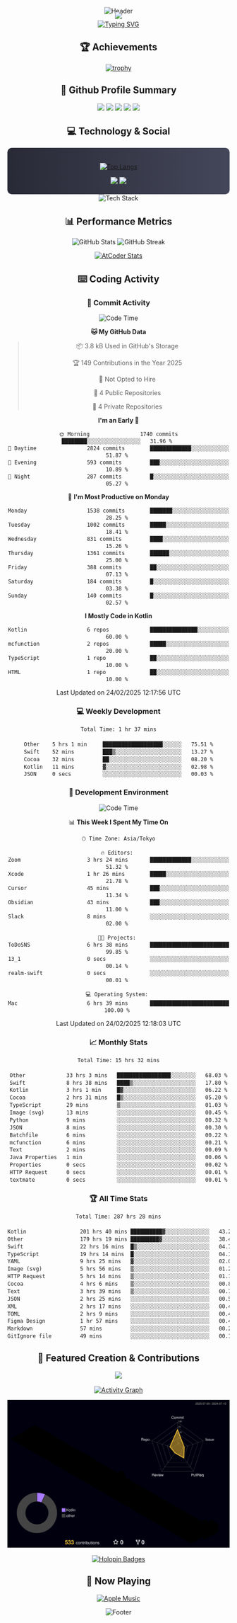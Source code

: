 <div align="center">
  
![Header](https://capsule-render.vercel.app/api?type=waving&color=gradient&customColorList=12&height=300&section=header&text=Welcome%20to%20Batapii's%20Universe&fontSize=50&animation=fadeIn&fontAlignY=40&desc=Android%20Developer%20|%20Kotlin%20LOVE%20)

<div style="margin-top: -20px;">
  <img src="https://readme-typing-svg.herokuapp.com/?lines=Crafting+Android+Experiences;Building+Tomorrow's+Apps+Today;Always+Learning,+Always+Growing&font=Fira%20Code&center=true&width=440&height=45&color=f75c7e&vCenter=true&size=22&pause=1000">
</div>

<a href="https://git.io/typing-svg">
  <img src="https://readme-typing-svg.demolab.com?font=Fira+Code&weight=600&size=28&duration=4000&pause=1000&center=true&vCenter=true&width=800&lines=Hey+there!+I'm+Batapii+%F0%9F%91%8B;Android+Developer+from+Japan+%F0%9F%87%AF%F0%9F%87%B5" alt="Typing SVG" />
</a>

## 🏆 Achievements

[![trophy](https://github-profile-trophy.vercel.app/?username=batapii&theme=onestar&no-frame=true&no-bg=true&column=8&rank=SECRET,SSS,SS,S,AAA,AA,A,B,C,?&margin-w=10&margin-h=10)](https://github.com/ryo-ma/github-profile-trophy)

## 🎯 Github Profile Summary

<div align="center">
  <img src="http://github-profile-summary-cards.vercel.app/api/cards/profile-details?username=batapii&theme=radical" />
  <img src="http://github-profile-summary-cards.vercel.app/api/cards/repos-per-language?username=batapii&theme=radical" />
  <img src="http://github-profile-summary-cards.vercel.app/api/cards/most-commit-language?username=batapii&theme=radical" />
  <img src="http://github-profile-summary-cards.vercel.app/api/cards/stats?username=batapii&theme=radical" />
  <img src="http://github-profile-summary-cards.vercel.app/api/cards/productive-time?username=batapii&theme=radical" />
</div>

## 💻 Technology & Social

<div align="center" style="background: linear-gradient(to right, #282A36, #44475A); padding: 20px; border-radius: 10px;">

[![Top Langs](https://github-readme-stats.vercel.app/api/top-langs/?username=batapii
)](https://github.com/anuraghazra/github-readme-stats)

<div style="margin-top: 15px">
<a href="https://github.com/batapii"><img src="https://img.shields.io/github/followers/batapii?style=for-the-badge&logo=github&label=Follow&color=ff6e96&labelColor=282A36"/></a>
<a href="https://twitter.com/batapii3939"><img src="https://img.shields.io/twitter/follow/batapii?style=for-the-badge&logo=twitter&color=1DA1F2&labelColor=282A36&label= Twitter"/></a>
</div>

</div>

<div align="center">
<img src="https://github-readme-tech-stack.vercel.app/api/cards?title=Tech+Stack&align=center&titleAlign=center&fontSize=20&lineHeight=10&lineCount=4&theme=github_dark&width=800&bg=%230D1117&badge=%23161B22&border=%2321262D&titleColor=%2358A6FF&line1=kotlin%2Ckotlin%2C0095D5%3Bandroid%2Candroid%2C00ff00%3Bjetpackcompose%2Cjetpack%2C4285F4%3B&line2=swift%2Cswift%2CFA7343%3Bfirebase%2Cfirebase%2CFFCA28%3Bgithub%2Cgithub%2C181717%3B&line3=typescript%2Ctypescript%2C3178C6%3Bgraphql%2Cgraphql%2CE10098%3Bsupabase%2Csupabase%2C3FCF8E%3B&line4=gradle%2Cgradle%2C02303A%3Bgitkraken%2Cgitkraken%2C179287%3Bpostman%2Cpostman%2CFF6C37%3B" alt="Tech Stack" />
</div>



## 📊 Performance Metrics

<div align="center">

![GitHub Stats](https://github-readme-stats.vercel.app/api?username=batapii&show_icons=true&theme=radical&hide_border=true&bg_color=0D1117)
![GitHub Streak](https://github-readme-streak-stats.herokuapp.com/?user=batapii&theme=radical&hide_border=true&background=0D1117)

[![AtCoder Stats](https://atcoder-readme-stats.vercel.app/stats/batapii3939?theme=dark&show_history=5&width=495)](https://github.com/iwbc-mzk/atcoder-readme-stats)

</div>

## ⌨️ Coding Activity

### 🌟 Commit Activity
<!--START_SECTION:commit-stats-->
![Code Time](http://img.shields.io/badge/Code%20Time-466%20hrs%2047%20mins-blue)

**🐱 My GitHub Data** 

> 📦 3.8 kB Used in GitHub's Storage 
 > 
> 🏆 149 Contributions in the Year 2025
 > 
> 🚫 Not Opted to Hire
 > 
> 📜 4 Public Repositories 
 > 
> 🔑 4 Private Repositories 
 > 
**I'm an Early 🐤** 

```text
🌞 Morning                1740 commits        ████████░░░░░░░░░░░░░░░░░   31.96 % 
🌆 Daytime                2824 commits        █████████████░░░░░░░░░░░░   51.87 % 
🌃 Evening                593 commits         ███░░░░░░░░░░░░░░░░░░░░░░   10.89 % 
🌙 Night                  287 commits         █░░░░░░░░░░░░░░░░░░░░░░░░   05.27 % 
```
📅 **I'm Most Productive on Monday** 

```text
Monday                   1538 commits        ███████░░░░░░░░░░░░░░░░░░   28.25 % 
Tuesday                  1002 commits        █████░░░░░░░░░░░░░░░░░░░░   18.41 % 
Wednesday                831 commits         ████░░░░░░░░░░░░░░░░░░░░░   15.26 % 
Thursday                 1361 commits        ██████░░░░░░░░░░░░░░░░░░░   25.00 % 
Friday                   388 commits         ██░░░░░░░░░░░░░░░░░░░░░░░   07.13 % 
Saturday                 184 commits         █░░░░░░░░░░░░░░░░░░░░░░░░   03.38 % 
Sunday                   140 commits         █░░░░░░░░░░░░░░░░░░░░░░░░   02.57 % 
```


**I Mostly Code in Kotlin** 

```text
Kotlin                   6 repos             ███████████████░░░░░░░░░░   60.00 % 
mcfunction               2 repos             █████░░░░░░░░░░░░░░░░░░░░   20.00 % 
TypeScript               1 repo              ██░░░░░░░░░░░░░░░░░░░░░░░   10.00 % 
HTML                     1 repo              ██░░░░░░░░░░░░░░░░░░░░░░░   10.00 % 
```




 Last Updated on 24/02/2025 12:17:56 UTC
<!--END_SECTION:commit-stats-->

### 💻 Weekly Development
<!--START_SECTION:wakatime-->

```txt
Total Time: 1 hr 37 mins

Other    5 hrs 1 min     ███████████████████░░░░░░   75.51 %
Swift    52 mins         ███▒░░░░░░░░░░░░░░░░░░░░░   13.27 %
Cocoa    32 mins         ██░░░░░░░░░░░░░░░░░░░░░░░   08.20 %
Kotlin   11 mins         ▓░░░░░░░░░░░░░░░░░░░░░░░░   02.98 %
JSON     0 secs          ░░░░░░░░░░░░░░░░░░░░░░░░░   00.03 %
```

<!--END_SECTION:wakatime-->

### 🔨 Development Environment
<!--START_SECTION:dev-stats-->
![Code Time](http://img.shields.io/badge/Code%20Time-466%20hrs%2047%20mins-blue)

📊 **This Week I Spent My Time On** 

```text
🕑︎ Time Zone: Asia/Tokyo

🔥 Editors: 
Zoom                     3 hrs 24 mins       █████████████░░░░░░░░░░░░   51.32 % 
Xcode                    1 hr 26 mins        █████░░░░░░░░░░░░░░░░░░░░   21.78 % 
Cursor                   45 mins             ███░░░░░░░░░░░░░░░░░░░░░░   11.34 % 
Obsidian                 43 mins             ███░░░░░░░░░░░░░░░░░░░░░░   11.00 % 
Slack                    8 mins              ░░░░░░░░░░░░░░░░░░░░░░░░░   02.00 % 

🐱‍💻 Projects: 
ToDoSNS                  6 hrs 38 mins       █████████████████████████   99.85 % 
13_1                     0 secs              ░░░░░░░░░░░░░░░░░░░░░░░░░   00.14 % 
realm-swift              0 secs              ░░░░░░░░░░░░░░░░░░░░░░░░░   00.01 % 

💻 Operating System: 
Mac                      6 hrs 39 mins       █████████████████████████   100.00 % 
```


 Last Updated on 24/02/2025 12:18:03 UTC
<!--END_SECTION:dev-stats-->

### 📈 Monthly Stats
<!--START_SECTION:wakamonth-->

```txt
Total Time: 15 hrs 32 mins

Other             33 hrs 3 mins   █████████████████░░░░░░░░   68.03 %
Swift             8 hrs 38 mins   ████▒░░░░░░░░░░░░░░░░░░░░   17.80 %
Kotlin            3 hrs 1 min     █▓░░░░░░░░░░░░░░░░░░░░░░░   06.22 %
Cocoa             2 hrs 31 mins   █▒░░░░░░░░░░░░░░░░░░░░░░░   05.20 %
TypeScript        29 mins         ▒░░░░░░░░░░░░░░░░░░░░░░░░   01.03 %
Image (svg)       13 mins         ░░░░░░░░░░░░░░░░░░░░░░░░░   00.45 %
Python            9 mins          ░░░░░░░░░░░░░░░░░░░░░░░░░   00.32 %
JSON              8 mins          ░░░░░░░░░░░░░░░░░░░░░░░░░   00.30 %
Batchfile         6 mins          ░░░░░░░░░░░░░░░░░░░░░░░░░   00.22 %
mcfunction        6 mins          ░░░░░░░░░░░░░░░░░░░░░░░░░   00.21 %
Text              2 mins          ░░░░░░░░░░░░░░░░░░░░░░░░░   00.09 %
Java Properties   1 min           ░░░░░░░░░░░░░░░░░░░░░░░░░   00.06 %
Properties        0 secs          ░░░░░░░░░░░░░░░░░░░░░░░░░   00.02 %
HTTP Request      0 secs          ░░░░░░░░░░░░░░░░░░░░░░░░░   00.01 %
textmate          0 secs          ░░░░░░░░░░░░░░░░░░░░░░░░░   00.01 %
```

<!--END_SECTION:wakamonth-->

### 🏆 All Time Stats
<!--START_SECTION:wakaalltime-->

```txt
Total Time: 287 hrs 28 mins

Kotlin                 201 hrs 40 mins ██████████▓░░░░░░░░░░░░░░   43.20 %
Other                  179 hrs 19 mins █████████▓░░░░░░░░░░░░░░░   38.42 %
Swift                  22 hrs 16 mins  █▒░░░░░░░░░░░░░░░░░░░░░░░   04.77 %
TypeScript             19 hrs 14 mins  █░░░░░░░░░░░░░░░░░░░░░░░░   04.12 %
YAML                   9 hrs 25 mins   ▓░░░░░░░░░░░░░░░░░░░░░░░░   02.02 %
Image (svg)            5 hrs 56 mins   ▒░░░░░░░░░░░░░░░░░░░░░░░░   01.27 %
HTTP Request           5 hrs 14 mins   ▒░░░░░░░░░░░░░░░░░░░░░░░░   01.12 %
Cocoa                  4 hrs 6 mins    ▒░░░░░░░░░░░░░░░░░░░░░░░░   00.88 %
Text                   3 hrs 39 mins   ▒░░░░░░░░░░░░░░░░░░░░░░░░   00.78 %
JSON                   2 hrs 25 mins   ░░░░░░░░░░░░░░░░░░░░░░░░░   00.52 %
XML                    2 hrs 17 mins   ░░░░░░░░░░░░░░░░░░░░░░░░░   00.49 %
TOML                   2 hrs 9 mins    ░░░░░░░░░░░░░░░░░░░░░░░░░   00.46 %
Figma Design           1 hr 57 mins    ░░░░░░░░░░░░░░░░░░░░░░░░░   00.42 %
Markdown               57 mins         ░░░░░░░░░░░░░░░░░░░░░░░░░   00.20 %
GitIgnore file         49 mins         ░░░░░░░░░░░░░░░░░░░░░░░░░   00.18 %
```

<!--END_SECTION:wakaalltime-->


## 🌟 Featured Creation & Contributions

<div align="center">
  <a href="https://github.com/batapii/ToDoSNS">
    <img src="https://github-readme-stats.vercel.app/api/pin/?username=batapii&repo=ToDoSNS&theme=radical&hide_border=true&bg_color=0D1117" />
  </a>

[![Activity Graph](https://github-readme-activity-graph.vercel.app/graph?username=batapii&custom_title=Contribution%20Graph&hide_border=true&theme=radical&bg_color=0D1117)](https://github.com/ashutosh00710/github-readme-activity-graph)

![3D Contrib](./profile-3d-contrib/profile-night-rainbow.svg)

[![Holopin Badges](https://holopin.me/batapii)](https://holopin.io/@batapii)

</div>

## 🎵 Now Playing

<div align="center">
  
[![Apple Music](https://music-profile.rayriffy.com/theme/dark.svg?uid=001005.6598667d2ffd4a10a4f429edd0ba24c4.1156)](https://github.com/rayriffy/apple-music-github-profile)

</div>

![Footer](https://capsule-render.vercel.app/api?type=waving&color=gradient&customColorList=12&height=100&section=footer)

</div>
